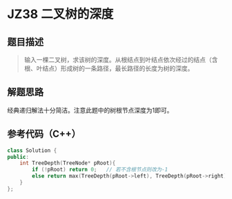 # JZ38 二叉树的深度
## 题目描述

> 输入一棵二叉树，求该树的深度。从根结点到叶结点依次经过的结点（含根、叶结点）形成树的一条路径，最长路径的长度为树的深度。

## 解题思路
经典递归解法十分简洁。注意此题中的树根节点深度为1即可。

## 参考代码（C++）
```C++
class Solution {
public:
    int TreeDepth(TreeNode* pRoot){
        if (!pRoot) return 0;   // 若不含根节点则改为-1
        else return max(TreeDepth(pRoot->left), TreeDepth(pRoot->right))+1;
    }
};
```
